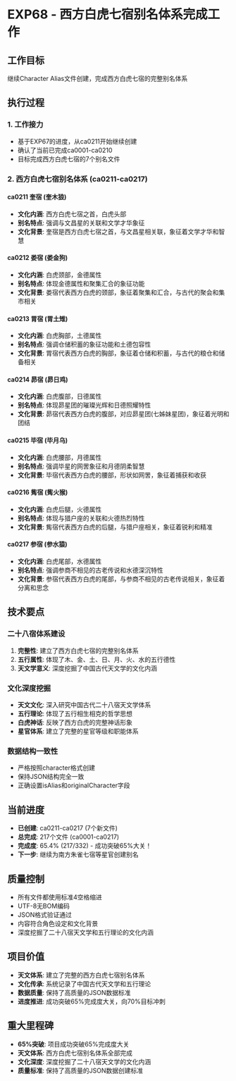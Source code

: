 # EXP68 - 西方白虎七宿别名体系完成工作

## 工作目标
继续Character Alias文件创建，完成西方白虎七宿的完整别名体系

## 执行过程

### 1. 工作接力
- 基于EXP67的进度，从ca0211开始继续创建
- 确认了当前已完成ca0001-ca0210
- 目标完成西方白虎七宿的7个别名文件

### 2. 西方白虎七宿别名体系 (ca0211-ca0217)

#### ca0211 奎宿 (奎木狼)
- **文化内涵**: 西方白虎七宿之首，白虎头部
- **别名特点**: 强调与文昌星的关联和文学才华象征
- **文化背景**: 奎宿是西方白虎七宿之首，与文昌星相关联，象征着文学才华和智慧

#### ca0212 娄宿 (娄金狗)
- **文化内涵**: 白虎颈部，金德属性
- **别名特点**: 体现金德属性和聚集汇合的象征功能
- **文化背景**: 娄宿代表西方白虎的颈部，象征着聚集和汇合，与古代的聚会和集市相关

#### ca0213 胃宿 (胃土雉)
- **文化内涵**: 白虎胸部，土德属性
- **别名特点**: 强调仓储积蓄的象征功能和土德包容性
- **文化背景**: 胃宿代表西方白虎的胸部，象征着仓储和积蓄，与古代的粮仓和储备相关

#### ca0214 昴宿 (昴日鸡)
- **文化内涵**: 白虎腹部，日德属性
- **别名特点**: 体现昴星团的璀璨光辉和日德照耀特性
- **文化背景**: 昴宿代表西方白虎的腹部，对应昴星团(七姊妹星团)，象征着光明和团结

#### ca0215 毕宿 (毕月乌)
- **文化内涵**: 白虎腰部，月德属性
- **别名特点**: 强调毕星的网罟象征和月德阴柔智慧
- **文化背景**: 毕宿代表西方白虎的腰部，形状如网罟，象征着捕获和收获

#### ca0216 觜宿 (觜火猴)
- **文化内涵**: 白虎后腿，火德属性
- **别名特点**: 体现与猎户座的关联和火德热烈特性
- **文化背景**: 觜宿代表西方白虎的后腿，与猎户座相关，象征着锐利和精准

#### ca0217 参宿 (参水猿)
- **文化内涵**: 白虎尾部，水德属性
- **别名特点**: 强调参商不相见的古老传说和水德深沉特性
- **文化背景**: 参宿代表西方白虎的尾部，与参商不相见的古老传说相关，象征着分离和思念

## 技术要点

### 二十八宿体系建设
1. **完整性**: 建立了西方白虎七宿的完整别名体系
2. **五行属性**: 体现了木、金、土、日、月、火、水的五行德性
3. **天文学意义**: 深度挖掘了中国古代天文学的文化内涵

### 文化深度挖掘
- **天文文化**: 深入研究中国古代二十八宿天文学体系
- **五行理论**: 体现了五行相生相克的哲学思想
- **白虎神话**: 反映了西方白虎的完整神话形象
- **星官体系**: 建立了完整的星官等级和职能体系

### 数据结构一致性
- 严格按照character格式创建
- 保持JSON结构完全一致
- 正确设置isAlias和originalCharacter字段

## 当前进度
- **已创建**: ca0211-ca0217 (7个新文件)
- **总完成**: 217个文件 (ca0001-ca0217)
- **完成度**: 65.4% (217/332) - 成功突破65%大关！
- **下一步**: 继续为南方朱雀七宿等星官创建别名

## 质量控制
- 所有文件都使用标准4空格缩进
- UTF-8无BOM编码
- JSON格式验证通过
- 内容符合角色设定和文化背景
- 深度挖掘了二十八宿天文学和五行理论的文化内涵

## 项目价值
- **天文体系**: 建立了完整的西方白虎七宿别名体系
- **文化传承**: 系统记录了中国古代天文学和五行理论
- **数据质量**: 保持了高质量的JSON数据标准
- **进度推进**: 成功突破65%完成度大关，向70%目标冲刺

## 重大里程碑
- **65%突破**: 项目成功突破65%完成度大关
- **天文体系**: 西方白虎七宿别名体系全部完成
- **文化深度**: 深度挖掘了二十八宿天文学的文化内涵
- **质量标准**: 保持了高质量的JSON数据创建标准
